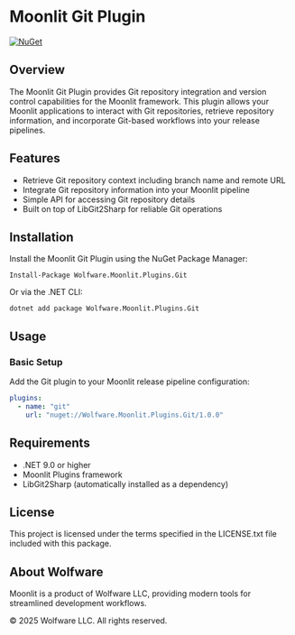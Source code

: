 # Moonlit Git Plugin

[![NuGet](https://img.shields.io/nuget/v/Wolfware.Moonlit.Plugins.Git.svg)](https://www.nuget.org/packages/Wolfware.Moonlit.Plugins.Git/)

## Overview

The Moonlit Git Plugin provides Git repository integration and version control capabilities for the Moonlit framework.
This plugin allows your Moonlit applications to interact with Git repositories, retrieve repository information, and
incorporate Git-based workflows into your release pipelines.

## Features

- Retrieve Git repository context including branch name and remote URL
- Integrate Git repository information into your Moonlit pipeline
- Simple API for accessing Git repository details
- Built on top of LibGit2Sharp for reliable Git operations

## Installation

Install the Moonlit Git Plugin using the NuGet Package Manager:

```
Install-Package Wolfware.Moonlit.Plugins.Git
```

Or via the .NET CLI:

```
dotnet add package Wolfware.Moonlit.Plugins.Git
```

## Usage

### Basic Setup

Add the Git plugin to your Moonlit release pipeline configuration:

```yaml
plugins:
  - name: "git"
    url: "nuget://Wolfware.Moonlit.Plugins.Git/1.0.0"
```

## Requirements

- .NET 9.0 or higher
- Moonlit Plugins framework
- LibGit2Sharp (automatically installed as a dependency)

## License

This project is licensed under the terms specified in the LICENSE.txt file included with this package.

## About Wolfware

Moonlit is a product of Wolfware LLC, providing modern tools for streamlined development workflows.

© 2025 Wolfware LLC. All rights reserved.